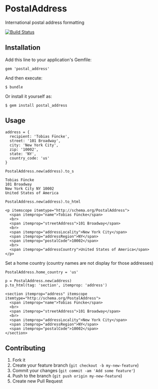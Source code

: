 # PostalAddress 

International postal address formatting

[![Build Status](https://travis-ci.org/max-power/postal_address.png)](https://travis-ci.org/max-power/postal_address)

## Installation

Add this line to your application's Gemfile:

    gem 'postal_address'

And then execute:

    $ bundle

Or install it yourself as:

    $ gem install postal_address

## Usage

    address = {
      recipient: 'Tobias Füncke', 
      street: '101 Broadway', 
      city: 'New York City', 
      zip: '10002', 
      state: 'NY', 
      country_code: 'us'
    }

    PostalAddress.new(address).to_s
     
    Tobias Füncke
    101 Broadway
    New York City NY 10002
    United States of America
      
    PostalAddress.new(address).to_html
    
    <p itemscope itemtype="http://schema.org/PostalAddress">
      <span itemprop="name">Tobias Füncke</span>
      <br>
      <span itemprop="streetAddress">101 Broadway</span>
      <br>
      <span itemprop="addressLocality">New York City</span>
      <span itemprop="addressRegion">NY</span>
      <span itemprop="postalCode">10002</span>
      <br>
      <span itemprop="addressCountry">United States of America</span>
    </p>
    
    
Set a home country (country names are not display for those addresses)

    PostalAddress.home_country = 'us'
    
    p = PostalAddress.new(address)
    p.to_html(tag: 'section', itemprop: 'address')

    <section itemprop="address" itemscope itemtype="http://schema.org/PostalAddress">
      <span itemprop="name">Tobias Füncke</span>
      <br>
      <span itemprop="streetAddress">101 Broadway</span>
      <br>
      <span itemprop="addressLocality">New York City</span>
      <span itemprop="addressRegion">NY</span>
      <span itemprop="postalCode">10002</span>
    </section>

## Contributing

1. Fork it
2. Create your feature branch (`git checkout -b my-new-feature`)
3. Commit your changes (`git commit -am 'Add some feature'`)
4. Push to the branch (`git push origin my-new-feature`)
5. Create new Pull Request
